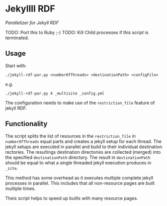 # Jekyllll RDF

*Parallelizer for Jekyll RDF*

TODO: Port this to Ruby ;-)
TODO: Kill Child processes if this script is terminated.

## Usage

Start with:

```
./jekyll-rdf-par.py <numberOfThreads> <destinationPath> <configFile>
```

e.g.

```
./jekyll-rdf-par.py 4 _multisite _config.yml
```

The configuration needs to make use of the `restriction_file` feature of jekyll RDF.


## Functionality

The script splits the list of resources in the `restriction_file` in `numberOfThreads` equal parts and creates a jekyll setup for each thread.
The jekyll setups are executed in parallel and build to their individual destination rectories.
The resultings destination directories are collected (merged) into the specified `destinationPath` directory.
The result in `destinationPath` should be equal to what a single threaded jekyll execution produces in `_site`.

This method has some overhead as it executes multiple complete jekyll processes in parallel.
This includes that all non-resource pages are built multiple times.

Theis script helps to speed up builts with many resource pages.
